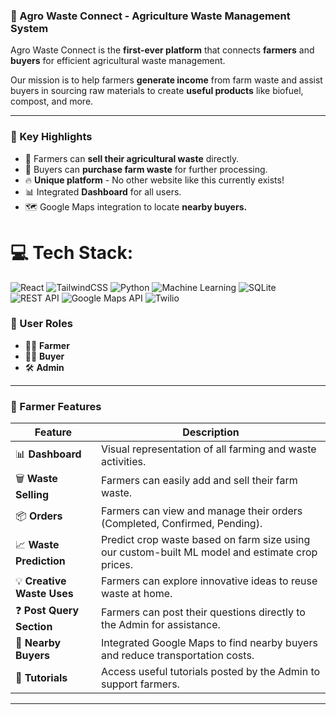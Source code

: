 ### 🌱 Agro Waste Connect - Agriculture Waste Management System

Agro Waste Connect is the **first-ever platform** that connects **farmers** and **buyers** for efficient agricultural waste management.

Our mission is to help farmers **generate income** from farm waste and assist buyers in sourcing raw materials to create **useful products** like biofuel, compost, and more.

---

### 🚀 Key Highlights

- 🌾 Farmers can **sell their agricultural waste** directly.
- 🛒 Buyers can **purchase farm waste** for further processing.
- 🔥 **Unique platform** - No other website like this currently exists!
- 📊 Integrated **Dashboard** for all users.
- 🗺️ Google Maps integration to locate **nearby buyers.**



# 💻 Tech Stack:

![React](https://img.shields.io/badge/react-%2320232a.svg?style=for-the-badge&logo=react&logoColor=%2361DAFB)
![TailwindCSS](https://img.shields.io/badge/tailwindcss-%2338B2AC.svg?style=for-the-badge&logo=tailwind-css&logoColor=white)
![Python](https://img.shields.io/badge/python-3670A0?style=for-the-badge&logo=python&logoColor=ffdd54)
![Machine Learning](https://img.shields.io/badge/Machine%20Learning-%23FF6F00.svg?style=for-the-badge&logo=scikit-learn&logoColor=white)
![SQLite](https://img.shields.io/badge/SQLite-%2307405e.svg?style=for-the-badge&logo=sqlite&logoColor=white)
![REST API](https://img.shields.io/badge/REST%20API-%23007ACC.svg?style=for-the-badge&logo=fastapi&logoColor=white)
![Google Maps API](https://img.shields.io/badge/Google%20Maps%20API-%23EA4335.svg?style=for-the-badge&logo=google-maps&logoColor=white)
![Twilio](https://img.shields.io/badge/Twilio-%23F22F46.svg?style=for-the-badge&logo=twilio&logoColor=white)



### 👥 User Roles
- 👨‍🌾 **Farmer**
- 🧑‍💼 **Buyer**
- 🛠️ **Admin**

---

### 🌾 Farmer Features

| Feature | Description |
|---------|-------------|
| 📊 **Dashboard** | Visual representation of all farming and waste activities. |
| 🗑️ **Waste Selling** | Farmers can easily add and sell their farm waste. |
| 📦 **Orders** | Farmers can view and manage their orders (Completed, Confirmed, Pending). |
| 📈 **Waste Prediction** | Predict crop waste based on farm size using our custom-built ML model and estimate crop prices. |
| 💡 **Creative Waste Uses** | Farmers can explore innovative ideas to reuse waste at home. |
| ❓ **Post Query Section** | Farmers can post their questions directly to the Admin for assistance. |
| 📍 **Nearby Buyers** | Integrated Google Maps to find nearby buyers and reduce transportation costs. |
| 🎥 **Tutorials** | Access useful tutorials posted by the Admin to support farmers. |

---